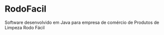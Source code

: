 # RodoFacil
Software desenvolvido em Java para empresa de comércio de Produtos de Limpeza Rodo Fácil

